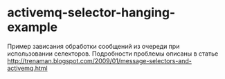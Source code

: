 # activemq-selector-hanging-example
Пример зависания обработки сообщений из очереди при использовании селекторов.
Подробности проблемы описаны в статье http://trenaman.blogspot.com/2009/01/message-selectors-and-activemq.html
